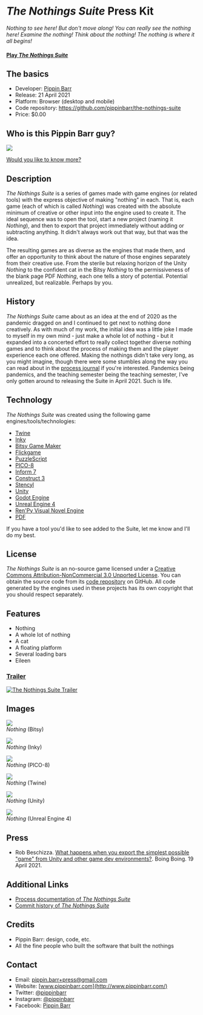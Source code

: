 # *The Nothings Suite* Press Kit

*Nothing to see here! But don't move along! You can really see the nothing here! Examine the nothing! Think about the nothing! The nothing is where it all begins!*

#### [Play *The Nothings Suite*](https://pippinbarr.github.io/the-nothings-suite/)

## The basics

* Developer: [Pippin Barr](http://www.pippinbarr.com/)
* Release: 21 April 2021
* Platform: Browser (desktop and mobile)
* Code repository: https://github.com/pippinbarr/the-nothings-suite
* Price: $0.00

## Who is this Pippin Barr guy?

![](https://www.pippinbarr.com/assets/images/about/pippin-on-google-street-view.png)

[Would you like to know more?](https://www.pippinbarr.com/about.html)

## Description

*The Nothings Suite* is a series of games made with game engines (or related tools) with the express objective of making "nothing" in each. That is, each game (each of which is called *Nothing*) was created with the absolute minimum of creative or other input into the engine used to create it. The ideal sequence was to open the tool, start a new project (naming it *Nothing*), and then to export that project immediately without adding or subtracting anything. It didn't always work out that way, but that was the idea.

The resulting games are as diverse as the engines that made them, and offer an opportunity to think about the nature of those engines separately from their creative use. From the sterile but relaxing horizon of the Unity *Nothing* to the confident cat in the Bitsy *Nothing* to the permissiveness of the blank page PDF *Nothing*, each one tells a story of potential. Potential unrealized, but realizable. Perhaps by you.

## History

*The Nothings Suite* came about as an idea at the end of 2020 as the pandemic dragged on and I continued to get next to nothing done creatively. As with much of my work, the initial idea was a little joke I made to myself in my own mind - just make a whole lot of nothing - but it expanded into a concerted effort to really collect together diverse nothing games and to think about the process of making them and the player experience each one offered. Making the nothings didn't take very long, as you might imagine, though there were some stumbles along the way you can read about in the [process journal](https://pippinbarr.github.io/the-nothings-suite/process/process-journal.html) if you're interested. Pandemics being pandemics, and the teaching semester being the teaching semester, I've only gotten around to releasing the Suite in April 2021. Such is life.

## Technology

*The Nothings Suite* was created using the following game engines/tools/technologies:

* [Twine](http://twinery.org/)
* [Inky](https://github.com/inkle/inky/releases/tag/0.12.0)
* [Bitsy Game Maker](https://ledoux.itch.io/bitsy)
* [Flickgame](https://www.flickgame.org/)
* [PuzzleScript](https://www.puzzlescript.net/)
* [PICO-8](https://www.lexaloffle.com/pico-8.php)
* [Inform 7](http://inform7.com/)
* [Construct 3](https://www.construct.net/en)
* [Stencyl](http://www.stencyl.com/)
* [Unity](https://unity.com/)
* [Godot Engine](https://godotengine.org/)
* [Unreal Engine 4](https://www.unrealengine.com/)
* [Ren'Py Visual Novel Engine](https://www.renpy.org/)
* [PDF](https://en.wikipedia.org/wiki/PDF)

If you have a tool you'd like to see added to the Suite, let me know and I'll do my best.

## License

*The Nothings Suite* is an no-source game licensed under a [Creative Commons Attribution-NonCommercial 3.0 Unported License](http://creativecommons.org/licenses/by-nc/3.0/). You can obtain the source code from its [code repository](https://github.com/pippinbarr/the-nothings-suite) on GitHub. All code generated by the engines used in these projects has its own copyright that you should respect separately.

## Features

* Nothing
* A whole lot of nothing
* A cat
* A floating platform
* Several loading bars
* Eileen

### [Trailer](https://www.youtube.com/watch?v=nothing)

[![The Nothings Suite Trailer](https://img.youtube.com/vi/nothing/0.jpg)](https://www.youtube.com/watch?v=nothing)

## Images

![](images/nothing-bitsy.png)  
*Nothing* (Bitsy)

![](images/nothing-inky.png)  
*Nothing* (Inky)

![](images/nothing-pico-8.png)  
*Nothing* (PICO-8)

![](images/nothing-twine.png)   
*Nothing* (Twine)

![](images/nothing-unity.png)   
*Nothing* (Unity)

![](images/nothing-unreal.png)   
*Nothing* (Unreal Engine 4)

## Press

* Rob Beschizza. [What happens when you export the simplest possible "game" from Unity and other game dev environments?](https://boingboing.net/2021/04/19/what-happens-when-you-export-the-simplest-possible-game-from-unity-and-other-game-dev-environments.html). Boing Boing. 19 April 2021.

## Additional Links

* [Process documentation of *The Nothings Suite*](https://pippinbarr.github.io/the-nothings-suite/process/)
* [Commit history of *The Nothings Suite*](https://github.com/pippinbarr/the-nothings-suite/commits/main)

## Credits

* Pippin Barr: design, code, etc.
* All the fine people who built the software that built the nothings

## Contact

* Email: [pippin.barr+press@gmail.com](mailto:pippin.barr+press@gmail.com)
* Website: [www.pippinbarr.com](http://www.pippinbarr.com/)
* Twitter: [@pippinbarr](https://www.twitter.com/pippinbarr)
* Instagram: [@pippinbarr](https://www.instagram.com/pippinbarr)
* Facebook: [Pippin Barr](http://www.facebook.com/pippin.barr)
